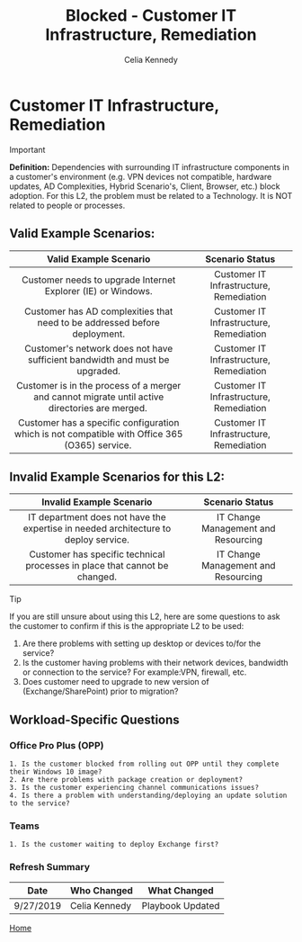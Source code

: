 ﻿---
# required metadata
title: Blocked - Customer IT Infrastructure, Remediation
description: Blocked - Customer IT Infrastructure, Remediation
author: Celia Kennedy
ms.author: v-cekenn
manager: pagrim
ms.date: 1/29/2020
ms.topic: ftop-partner-user-guide
ms.prod: non-product-specific 
ms.custom: ftop-partner-user-guide
ft.audience: partner
ft.owner: pagrim
---

# Customer IT Infrastructure, Remediation

> [!IMPORTANT]
> **Definition:** Dependencies with surrounding IT infrastructure components in a customer's environment (e.g. VPN devices not compatible, hardware updates, AD Complexities, Hybrid Scenario's, Client, Browser, etc.) block adoption.  For this L2, the problem must be related to a Technology. It is NOT related to people or processes. ​​​

## Valid Example Scenarios:

| Valid Example Scenario | Scenario Status |
| :--: | :--: |
| Customer needs to upgrade Internet Explorer (IE) or Windows. | Customer IT Infrastructure, Remediation |
| Customer has AD complexities that need to be addressed before deployment. | Customer IT Infrastructure, Remediation |
| Customer's network does not have sufficient bandwidth and must be upgraded.​ | Customer IT Infrastructure, Remediation |
| Customer is in the process of a merger and cannot migrate until active directories are merged.  | Customer IT Infrastructure, Remediation |
| Customer has a specific configuration which is not compatible with Office 365 (O365) service.  | Customer IT Infrastructure, Remediation |

## Invalid Example Scenarios for this L2:

| Invalid Example Scenario | Scenario Status |
| :--: | :--: |
| IT department does not have the expertise in needed architecture to deploy service. | IT Change Management and Resourcing |
| Customer has specific technical processes in place that cannot be changed. | IT Change Management and Resourcing |

> [!TIP]
> If you are still unsure about using this L2, here are some questions to ask the customer to confirm if this is the appropriate L2 to be used:
>    1. Are there problems with setting up desktop or devices to/for the service?
>    3. Is the customer having problems with their network devices, bandwidth or connection to the service? For example:VPN, firewall, etc.
>    5. Does customer need to upgrade to new version of (Exchange/SharePoint) prior to migration?​

## Workload-Specific Questions

### Office Pro Plus (OPP)

    1. Is the customer blocked from rolling out OPP until they complete their Windows 10 image? 
    2. Are there problems with package creation or deployment?
    3. Is the customer experiencing channel communications issues?
    4. Is there a problem with understanding/deploying an update solution to the service?​

### Teams

    1. Is the customer waiting to deploy Exchange first?

### Refresh Summary

|Date|Who Changed|What Changed|
|---------|---------------|----------------------------|
|9/27/2019| Celia Kennedy| Playbook Updated|

[Home](http://partner-docs.microsoft.com)
